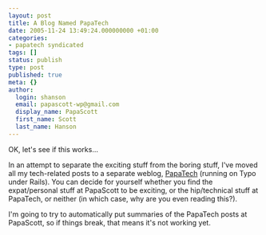 ```yaml
---
layout: post
title: A Blog Named PapaTech
date: 2005-11-24 13:49:24.000000000 +01:00
categories:
- papatech syndicated
tags: []
status: publish
type: post
published: true
meta: {}
author:
  login: shanson
  email: papascott-wp@gmail.com
  display_name: PapaScott
  first_name: Scott
  last_name: Hanson
---
```

<p>OK, let's see if this works...</p>
<p>In an attempt to separate the exciting stuff from the boring stuff, I've moved all my tech-related posts to a separate weblog, <a href="http://www.papatech.de/">PapaTech</a> (running on Typo under Rails). You can decide for yourself whether you find the expat/personal stuff at PapaScott to be exciting, or the hip/technical stuff at PapaTech, or neither (in which case, why are you even reading this?).</p>
<p>I'm going to try to automatically put summaries of the PapaTech posts at PapaScott, so if things break, that means it's not working yet.</p>
